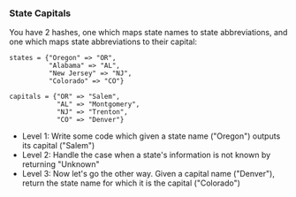 ### State Capitals

You have 2 hashes, one which maps state names to state abbreviations,
and one which maps state abbreviations to their capital:

```
states = {"Oregon" => "OR",
          "Alabama" => "AL",
          "New Jersey" => "NJ",
          "Colorado" => "CO"}

capitals = {"OR" => "Salem",
            "AL" => "Montgomery",
            "NJ" => "Trenton",
            "CO" => "Denver"}
```

* Level 1: Write some code which given a state name ("Oregon") outputs
  its capital ("Salem")
* Level 2: Handle the case when a state's information is not known by
  returning "Unknown"
* Level 3: Now let's go the other way. Given a capital name ("Denver"),
  return the state name for which it is the capital ("Colorado")

